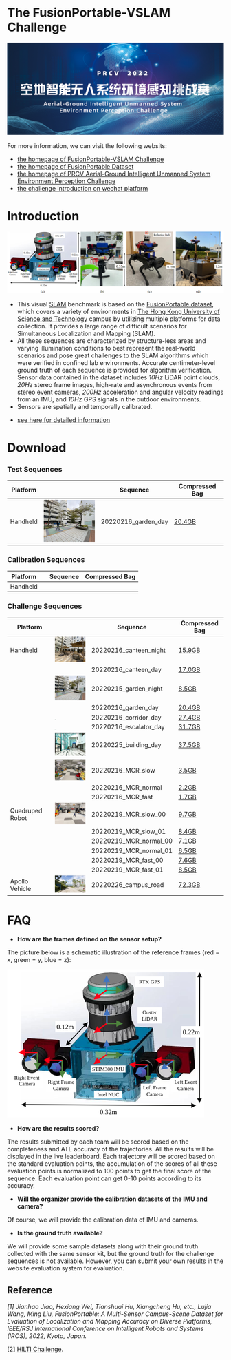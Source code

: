 # The FusionPortable-VSLAM Challenge

![prcv](README/prcv.jpg)

For more information, we can visit the following websits:

- [the homepage of FusionPortable-VSLAM Challenge](http://aiskyeye.com/challenge-2022/visual-slam/)
- [the homepage of FusionPortable Dataset](https://ram-lab.com/vslam_dataset/)
- [the homepage of PRCV Aerial-Ground Intelligent Unmanned System Environment Perception Challenge](http://aiskyeye.com/)
- [the challenge introduction on wechat platform](https://mp.weixin.qq.com/s/p1xEpLVKwcI0p37hxe3c7w)

# Introduction

<img src="doc/figure/multivehicle.png" alt="multivehicle" style="zoom: 67%;" />

* This visual [SLAM](https://en.wikipedia.org/wiki/Simultaneous_localization_and_mapping) benchmark is based on the [FusionPortable dataset](https://ram-lab.com/file/site/multi-sensor-dataset), which covers a variety of environments in [The Hong Kong University of Science and Technology](https://hkust.edu.hk) campus by utilizing multiple platforms for data collection. It provides a large range of difficult scenarios for Simultaneous Localization and Mapping (SLAM). 
* All these sequences are characterized by structure-less areas and varying illumination conditions to best represent the real-world scenarios and pose great challenges to the SLAM algorithms which were verified in confined lab environments. Accurate centimeter-level ground truth of each sequence is provided for algorithm verification. Sensor data contained in the dataset includes *10Hz* LiDAR point clouds, *20Hz* stereo frame images, high-rate and asynchronous events from stereo event cameras, *200Hz* acceleration and angular velocity readings from an IMU, and *10Hz* GPS signals in the outdoor environments. 
* Sensors are spatially and temporally calibrated.

- [see here for detailed information](doc/vslam_evaluation.md)

# Download

### Test Sequences

| Platform |                                                              | Sequence            | Compressed Bag                                               |
| -------- | ------------------------------------------------------------ | ------------------- | ------------------------------------------------------------ |
| Handheld | <img src="doc/figure/garden.png" alt="Garden" style="zoom:25%;" /> | 20220216_garden_day | [20.4GB](http://prcv-download.natapp1.cc/compressed/20220216_garden_day.bag) |

### Calibration Sequences

| Platform |      | Sequence | Compressed Bag |
| -------- | ---- | -------- | -------------- |
| Handheld |      |          |                |


### Challenge Sequences

| Platform        |                                                              | Sequence               | Compressed Bag                                               |
| --------------- | ------------------------------------------------------------ | ---------------------- | ------------------------------------------------------------ |
| Handheld        | <img src="doc/figure/canteen.png" alt="Canteen" style="zoom:25%;" /> | 20220216_canteen_night | [15.9GB](http://prcv-download.natapp1.cc/compressed/20220215_canteen_night.bag) |
|                 |                                                              | 20220216_canteen_day   | [17.0GB](http://prcv-download.natapp1.cc/compressed/20220216_canteen_day.bag) |
|                 | <img src="doc/figure/garden.png" alt="Garden" style="zoom:25%;" /> | 20220215_garden_night  | [8.5GB](http://prcv-download.natapp1.cc/compressed/20220215_garden_night.bag) |
|                 |                                                              | 20220216_garden_day    | [20.4GB](http://prcv-download.natapp1.cc/compressed/20220216_garden_day.bag) |
|                 | <img src="doc/figure/corridor.jpg" alt="Canteen" style="zoom:4.2%;" /> | 20220216_corridor_day  | [27.4GB](http://prcv-download.natapp1.cc/compressed/20220216_corridor_day.bag) |
|                 | <img src="doc/figure/escalator.jpg" alt="Canteen" style="zoom:3%;" /> | 20220216_escalator_day | [31.7GB](http://prcv-download.natapp1.cc/compressed/20220216_escalator_day.bag) |
|                 | <img src="doc/figure/building.png" alt="Buliding" style="zoom:25%;" /> | 20220225_building_day  | [37.5GB](http://prcv-download.natapp1.cc/compressed/20220225_building_day.bag) |
|                 | <img src="doc/figure/mcr.png" alt="Motion Capture Room" style="zoom:23%;" /> | 20220216_MCR_slow      | [3.5GB](http://prcv-download.natapp1.cc/compressed/20220216_MCR_slow.bag) |
|                 |                                                              | 20220216_MCR_normal    | [2.2GB](http://prcv-download.natapp1.cc/compressed/20220216_MCR_normal.bag) |
|                 |                                                              | 20220216_MCR_fast      | [1.7GB](http://prcv-download.natapp1.cc/compressed/20220216_MCR_fast.bag) |
| Quadruped Robot | <img src="doc/figure/mcr_normal_00.png" alt="MCR_slow_00" style="zoom:15%;" /> | 20220219_MCR_slow_00   | [9.7GB](http://prcv-download.natapp1.cc/compressed/20220219_MCR_slow_00.bag) |
|                 |                                                              | 20220219_MCR_slow_01   | [8.4GB](http://prcv-download.natapp1.cc/compressed/20220219_MCR_slow_01.bag) |
|                 |                                                              | 20220219_MCR_normal_00 | [7.1GB](http://prcv-download.natapp1.cc/compressed/20220219_MCR_normal_00.bag) |
|                 |                                                              | 20220219_MCR_normal_01 | [6.5GB](http://prcv-download.natapp1.cc/compressed/20220219_MCR_normal_01.bag) |
|                 |                                                              | 20220219_MCR_fast_00   | [7.6GB](http://prcv-download.natapp1.cc/compressed/20220219_MCR_fast_00.bag) |
|                 |                                                              | 20220219_MCR_fast_01   | [8.5GB](http://prcv-download.natapp1.cc/compressed/20220219_MCR_fast_01.bag) |
| Apollo Vehicle  | <img src="doc/figure/campus_road.png" alt="Campus Road" style="zoom:19%;" /> | 20220226_campus_road   | [72.3GB](http://prcv-download.natapp1.cc/compressed/20220226_campus_road_day.bag) |

# FAQ

- **How are the frames defined on the sensor setup?**

The picture below is a schematic illustration of the reference frames (red = x, green = y, blue = z):

![image-20220729210904964](README/frames.png)

- **How are the results scored?**

The results submitted by each team will be scored based on the completeness and ATE accuracy of the trajectories. All the results will be displayed in  the live leaderboard. Each trajectory will be scored based on the standard evaluation points, the accumulation of the scores of all these evaluation points is normalized to 100 points to get the final score of the sequence. Each evaluation point can get 0-10 points according to its accuracy.

- **Will the organizer provide the calibration datasets of the IMU and camera?**

Of course, we will provide the calibration data of IMU and cameras.

- **Is the ground truth available?**

We will provide some sample datasets along with their ground truth collected with the same sensor kit, but the ground truth for the challenge sequences is not available. However, you can submit your own results in the website evaluation system for evaluation.

## Reference

*[1] Jianhao Jiao, Hexiang Wei, Tianshuai Hu, Xiangcheng Hu, etc., Lujia Wang, Ming Liu, FusionPortable: A Multi-Sensor Campus-Scene Dataset for Evaluation of Localization and Mapping Accuracy on Diverse Platforms, IEEE/RSJ International Conference on Intelligent Robots and Systems (IROS), 2022, Kyoto, Japan.*

[2] [HILTI Challenge](https://www.hilti-challenge.com/index.html).